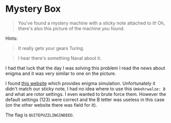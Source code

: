 # Mystery Box

> You've found a mystery machine with a sticky note attached to it! Oh, there's also this picture of the machine you found.

Hints:

> It really gets your gears Turing.

> I hear there's something Naval about it.

I had that luck that the day I was solving this problem I read the news about enigma and it was very similar to one on the picture.

I found [this website](http://www.practicalcryptography.com/ciphers/enigma-cipher/) which provides enigma simulation.
Unfortunately it didn't match our sticky note, I had no idea where to use this `Umkehrwalze: B` and what are rotor settings. I even wanted to brute force them.
However the default settings (123) were correct and the B letter was useless in this case (on the other website there was field for it).

The flag is `QUITEPUZZLINGINDEED`.